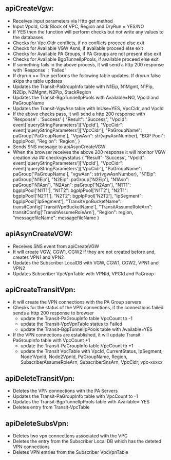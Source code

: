 ## apiCreateVgw:
  * Receives input parameters via Http get method
  * Input VpcId, Cidr Block of VPC, Region and DryRun = YES/NO
  * If YES then the function will perform checks but not write any values to the databases  
  * Checks for Vpc Cidr conflicts, if no conflicts proceed else exit
  * Checks for Available VGW Asns, if available proceed else exit 
  * Checks for Available PA Groups, if PA Groups are not present else exit 
  * Checks for Available BgpTunnelIpPools, if available proceed else exit 
  * If something fails in the above process, it will send a http 200 response with 'Response' : 'Failed'
  * If dryrun == True performs the following table updates.  If dryrun false skips the table updates
  * Updates the Transit-PaGroupInfo table with N1Eip, N1Mgmt, N1Pip, N2Eip, N2Mgmt, N2Pip, StackRegion
  * Updates the Transit-BgpTunnelIpPools with Available=NO, VpcId and PaGroupName
  * Updates the Transit-VgwAsn table with InUse=YES, VpcCidr, and VpcId
  * If the above checks pass, it will send a http 200 response with 'Response' : 'Success' 
  {
	"Result": "Success",
	"VpcId": event['queryStringParameters']['VpcId'],
	"VpcCidr": event['queryStringParameters']['VpcCidr'],
	"PaGroupName": paGroup['PaGroupName'],
	"VgwAsn": str(vgwAsnNumber),
	"BGP Pool": bgpIpPool,
	"Region": 'Region',
  }
  * Sends SNS message to apiAsynCreateVGW
  * When the browser receives the above 200 response it will monitor VGW creation via ## checkvgwstatus
  {
    "Result": 'Success',
    "VpcId": event['queryStringParameters']['VpcId'],
    "VpcCidr": event['queryStringParameters']['VpcCidr'],
    "PaGroupName": paGroup['PaGroupName'],
    "vgwAsn": str(vgwAsnNumber),
	"N1Eip": paGroup['N1Eip'],
    "N2Eip": paGroup['N2Eip'],
 	"N1Asn": paGroup['N1Asn'],
	"N2Asn": paGroup['N2Asn'],
	"N1T1": bgpIpPool['N1T1'],
	"N1T2": bgpIpPool['N1T2'],
	"N2T1": bgpIpPool['N2T1'],
	"N2T2": bgpIpPool['N2T2'],
	"IpSegment": bgpIpPool['IpSegment'],
	"TransitVpnBucketName": transitConfig['TransitVpnBucketName'],
	"TransitAssumeRoleArn": transitConfig['TransitAssumeRoleArn'],
	"Region": region,
	"messagefileName": messagefileName
   }
      
## apiAsynCreateVGW:
  * Receives SNS event from apiCreateVGW
  * It will create VGW, CGW1, CGW2 if they are not created before and, creates VPN1 and VPN2
  * Updates the Subscriber LocalDB with VGW, CGW1, CGW2, VPN1 and VPN2
  * Updates Subscriber VpcVpnTable with VPNId, VPCId and PaGroup
    
## apiCreateTransitVpn:
  * It will create the VPN connections with the PA Group servers
  * Checks for the status of the VPN connections, if the connections failed sends a http 200 response to browser 
      * update the Transit-PaGroupInfo table VpcCount to -1
      * update the Transit-VpcVpnTable status to Failed
      * update the Transit-BgpTunnelIpPools table with Available=YES
  * If the VPN connections are established, it will update Transit PaGroupInfo table with VpcCount +1
      * update the Transit-PaGroupInfo table VpcCount to +1
      * update the Transit VpcTable with VpcId, CurrentStatus, IpSegment, Node1VpnId, Node2VpnId, PaGroupName, Region, SubscriberAssumeRoleArn, SubscriberSnsArn, VpcCidr, vpc-xxxxx

## apiDeleteTransitVpn:
  * Deletes the VPN connections with the PA Servers
  * Updates the Transit-PaGroupInfo table with VpcCount to -1
  * Updates the Transit-BgpTunnelIpPools table with Available= YES
  * Deletes entry from Transit-VpcTable
  
## apiDeleteSubsVpn:
  * Deletes two vpn connections associated with the VPC
  * Deletes the entry from the Subscriber Local DB which has the deteted VPN connections
  * Deletes VPN entries from the Subscriber VpcVpnTable
  